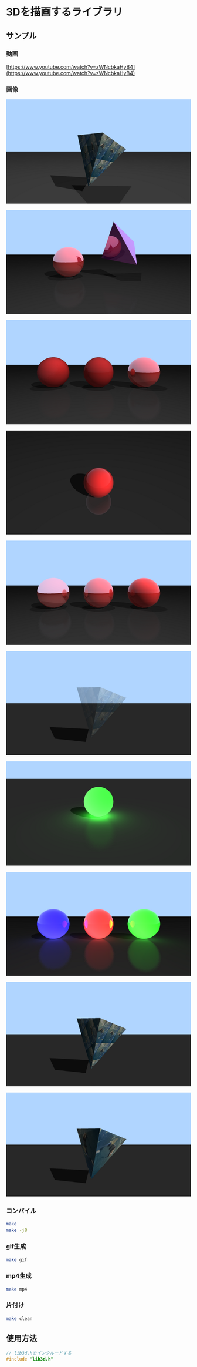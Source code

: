 # 3Dを描画するライブラリ

## サンプル
### 動画

[https://www.youtube.com/watch?v=zWNcbkaHyB4](https://www.youtube.com/watch?v=zWNcbkaHyB4)

### 画像

![影](./images/kage.png)

![鏡面反射](./images/metal.png)

![ラフネスの違い、左から50,5,0](./images/roughness.png)

![入射レイと法線ベクトルの角度が45度のとき](./images/kakudo45.png)

![金属度の違い、左から0.9,0.5,0.1](./images/metalness.png)

![透明なオブジェクト](./images/transparent.png)

![光源](./images/lightgreen.png)

![様々な光源色](./images/kougen.png)

![タイルマッピング](./images/tile.png)

![UVマッピング](./images/uv.png)


### コンパイル
```sh
make
make -j8
```

### gif生成
```sh
make gif
```

### mp4生成
```sh
make mp4
```

### 片付け
```sh
make clean
```

## 使用方法
```cpp
// lib3d.hをインクルードする
#include "lib3d.h"
```


<!-- 
## APIの使い方
### テクスチャ
```cpp
// テクスチャ読み込み **Objectの直後の{}に入れてはいけない**
l3Texture texture;
// convertコマンド等でppmに変換して使用する
l3Load2DTexture("assets/dot.ppm", &texture);

//==============================================
//=============== タイルテクスチャ=================
//===============================================
// テクスチャの貼り付け方法。
// ここをみてテクスチャを使用するか判断しているので、
// デバッグ時にテクスチャを使用しない場合は
// 以下の設定はそのままでここだけ設定変えれば良い
poligons[0]->textureType = l3TextureTypeTiled;
// テクスチャの繰り返し回数(XY違う値でも良い)
poligons[0]->textureRepeatX = 10;
poligons[0]->textureRepeatY = 10;
// 基準となる座標系を指定。
// Localだと物体が動いてもテクスチャは張り付いたまま
// Worldにするとワールド座標に対して固定
poligons[0]->textureCoordinateSystem = l3CoordinateSystemLocal;
// テクスチャのポインタを指定
poligons[0]->texture = &texture;

//==============================================
//=============== UVマッピング====================
//===============================================
// UV座標(0.0-1.0, この範囲外を指定したときはpoligon.colorの色が描画される)
// ポリゴン作成時の頂点の順番にu,v,u,v,u,vを指定
l3Mat32A texture_vertices = {
    0.5, 0,
    0, 0.8,
    1, 0.8
};

// UVテクスチャを貼り付け
l3SetUVTexturePoligon(poligons[i], &texture, texture_vertices);
//==============================================

// textureTypeに指定できる値
typedef enum _l3TextureType {
    l3TextureTypeNone,
    l3TextureTypeTiled,
    l3TextureTypeUV,
} l3TextureType;

// textureCoordinateSystemに指定できる値
typedef enum _l3CoordinateSystem {
    l3CoordinateSystemLocal,
    l3CoordinateSystemWorld,
} l3CoordinateSystem;
``` -->
